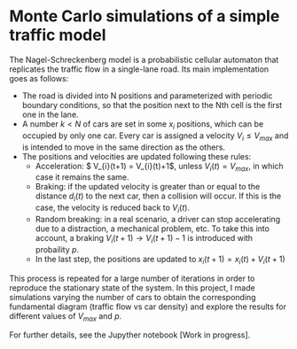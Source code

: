 # Monte Carlo simulations of a simple traffic model

The Nagel-Schreckenberg model is a probabilistic cellular automaton that replicates the traffic flow in a single-lane road. Its main implementation goes as follows:
* The road is divided into N positions and parameterized with periodic boundary conditions, so that the position next to the Nth cell is the first one in the lane.
* A number $k < N$ of cars are set in some $x_{i}$ positions, which can be occupied by only one car. Every car is assigned a velocity $V_{i} \leq V_{max}$ and is intended to move in the same direction as the others.
* The positions and velocities are updated following these rules:
  * Acceleration: $ V_{i}(t+1) = V_{i}(t)+1$, unless $V_{i}(t) = V_{max}$, in which case it remains the same.
  * Braking: if the updated velocity is greater than or equal to the distance $d_{i}(t)$ to the next car, then a collision will occur. If this is the case, the velocity is reduced back to $V_{i}(t)$.
  * Random breaking: in a real scenario, a driver can stop accelerating due to a distraction, a mechanical problem, etc. To take this into account, a braking $V_{i}(t+1) \rightarrow V_{i}(t+1)-1$ is introduced with probaility $p$.
  * In the last step, the positions are updated to  $x_{i}(t+1) = x_{i}(t) + V_{i}(t+1)$

This process is repeated for a large number of iterations in order to reproduce the stationary state of the system. In this project, I made simulations varying the number of cars to obtain the corresponding fundamental diagram (traffic flow vs car density) and explore the results for different values of $V_{max}$ and $p$.

For further details, see the Jupyther notebook [Work in progress].
